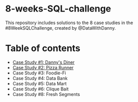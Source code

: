 # 8-weeks-SQL-challenge
This repository includes solutions to the 8 case studies in the #8WeekSQLChallenge, created by @DataWithDanny. 

# Table of contents

* [Case Study #1: Danny's Diner](https://github.com/nadiaS11/8-weeks-SQL-challenge/blob/main/Case%20Study%20%231:%20Danny's%20Diner/Read_me.md)
* [Case Study #2: Pizza Runner](https://github.com/nadiaS11/8-weeks-SQL-challenge/tree/main/Case%20Study%20%232%20-%20Pizza%20Runner)
* Case Study #3: Foodie-Fi 
* Case Study #4: Data Bank
* Case Study #5: Data Mart 
* Case Study #6: Clique Bait 
* Case Study #8: Fresh Segments
